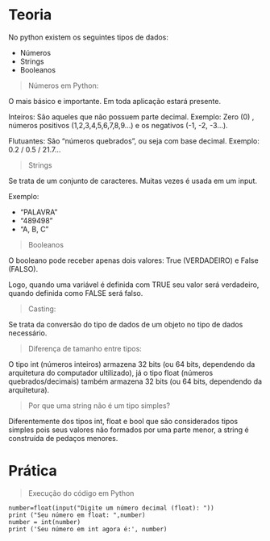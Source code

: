 # Teoria
 No python existem os seguintes tipos de dados:

- Números
- Strings
- Booleanos

> Números em Python:

O mais básico e importante. Em toda aplicação estará presente.

Inteiros:
São aqueles que não possuem parte decimal.
Exemplo: Zero (0) , números positivos (1,2,3,4,5,6,7,8,9…) e os negativos (-1, -2, -3…).

Flutuantes:
São “números quebrados”, ou seja com base decimal.
Exemplo: 0.2 / 0.5 / 21.7…

> Strings

Se trata de um conjunto de caracteres.
Muitas vezes é usada em um input.

Exemplo: 
- “PALAVRA”
- “489498”
- “A, B, C”

> Booleanos

O booleano pode receber apenas dois valores: True (VERDADEIRO) e False (FALSO).

Logo, quando uma variável é definida com TRUE seu valor será verdadeiro, quando definida como FALSE será falso.

> Casting:

Se trata da conversão do tipo de dados de um objeto no tipo de dados necessário. 


> Diferença de tamanho entre tipos:

O tipo int (números inteiros) armazena 32 bits (ou 64 bits, dependendo da arquitetura do computador ultilizado), já o tipo float (números quebrados/decimais) também armazena 32 bits (ou 64 bits, dependendo da arquitetura).

> Por que uma string não é um tipo simples?

Diferentemente dos tipos int, float e bool que são considerados tipos simples pois seus valores não formados por uma parte menor, a string é construída de pedaços menores.

# Prática
> Execução do código em Python

``` 
number=float(input("Digite um número decimal (float): ")) 
print ("Seu número em float: ",number)
number = int(number)
print ('Seu número em int agora é:', number)

```
